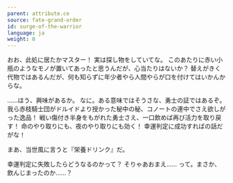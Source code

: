 ```yaml
---
parent: attribute.ce
source: fate-grand-order
id: surge-of-the-warrior
language: ja
weight: 0
---
```


おお、此処に居たかマスター！
実は探し物をしていてな。
このあたりに赤い小瓶のようなモノが置いてあったと思うんだが、心当たりはないか？
替えがきく代物ではあるんだが、何も知らずに年少者やら人間やらが口を付けてはいかんからな。

……ほう、興味があるか。
なに。ある意味ではそうさな、勇士の証ではあるぞ。
我ら赤枝騎士団がドルイドより授かった秘中の秘、コノートの連中でさえ欲しがった逸品！
戦い傷付き半身をもがれた勇士さえ、一口飲めば再び活力を取り戻す！
命のやり取りにも、夜のやり取りにも効く！
幸運判定に成功すればの話だがな！

まあ、当世風に言うと『栄養ドリンク』だ。

幸運判定に失敗したらどうなるのかって？
そりゃあおまえ……
って。まさか、飲んじまったのか……？
